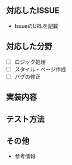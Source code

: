 ## 対応したISSUE

* IssueのURLを記載

## 対応した分野

- [ ] ロジック処理
- [ ] スタイル・ページ作成
- [ ] バグの修正

## 実装内容

## テスト方法

## その他

* 参考情報
